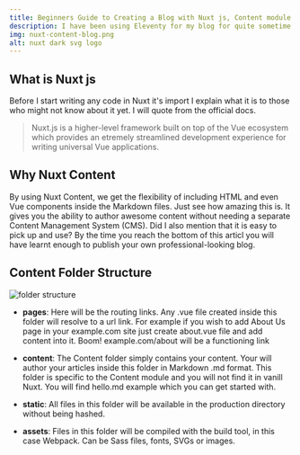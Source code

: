 ```yaml
---
title: Beginners Guide to Creating a Blog with Nuxt js, Content module and Tailwind css
description: I have been using Eleventy for my blog for quite sometime now, but due to it's several shortcomings I have decided to switch to Nuxt Content which has better features that are either lacking or hard to implement in Eleventy.
img: nuxt-content-blog.png
alt: nuxt dark svg logo
---
```


## What is Nuxt js

Before I start writing any code in Nuxt it's import I explain what it is to those who might not know about it yet.
I will quote from the official docs.

> Nuxt.js is a higher-level framework built on top of the Vue ecosystem which provides an etremely streamlined development experience for writing universal Vue applications.

## Why Nuxt Content

By using Nuxt Content, we get the flexibility of including HTML and even Vue components inside the Markdown files. Just see how amazing this is. 
It gives you the ability to author awesome content without needing a separate Content Management System (CMS).
Did I also mention that it is easy to pick up and use? By the time you reach the bottom of this articl you will have learnt enough to publish your own professional-looking blog.

## Content Folder Structure

<!--![ nuxt.js content folder structure](/folder-structure.png)-->
<img class="w-auto rounded-md mx-auto" src="/folder-structure.png" alt="folder structure" />

- **pages**:
    Here will be the routing links. Any .vue file created inside this folder will resolve to a url link.
    For example if you wish to add About Us page in your example.com site just create about.vue file and add content into it. Boom! example.com/about will be a functioning link

- **content**:
    The Content folder simply contains your content. Your will author your articles inside this folder in Markdown .md format.
    This folder is specific to the Content module and you will not find it in vanill Nuxt.
    You will find hello.md example which you can get started with.

- **static**:
    All files in this folder will be available in the production directory without being hashed.

- **assets**:
    Files in this folder will be compiled with the build tool, in this case Webpack.
    Can be Sass files, fonts, SVGs or images.
